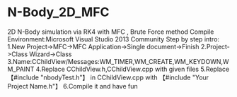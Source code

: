 # N-Body_2D_MFC
2D N-Body simulation via RK4 with MFC , Brute Force method
Compile Environment:Microsoft Visual Studio 2013 Community
Step by step intro:
1.New Project->MFC->MFC Application->Single document->Finish
2.Project->Class Wizard->Class 3.Name:CChildView/Messages:WM_TIMER,WM_CREATE,WM_KEYDOWN,WM_PAINT
4.Replace CChildView.h,CChildView.cpp with given files
5.Replace 【#include "nbodyTest.h"】 in CChildView.cpp with 【#include "Your Project Name.h"】
6.Compile it and have fun
